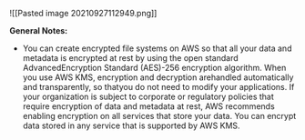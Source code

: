 ![[Pasted image 20210927112949.png]]

**General Notes:**
* You can create encrypted file systems on AWS so that all your data and metadata is encrypted at rest by using the open standard AdvancedEncryption Standard (AES)-256 encryption algorithm. When you use AWS KMS, encryption and decryption arehandled automatically and transparently, so thatyou do not need to modify your applications. If your organization is subject to corporate or regulatory policies that require encryption of data and metadata at rest, AWS recommends  enabling encryption on all services that store your data. You can encrypt data stored in any service that is supported by AWS KMS. 
